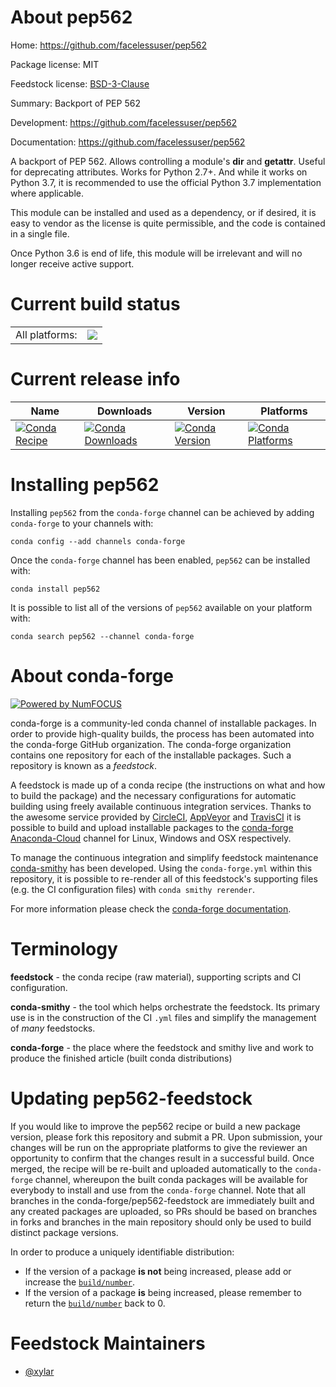 About pep562
============

Home: https://github.com/facelessuser/pep562

Package license: MIT

Feedstock license: [BSD-3-Clause](https://github.com/conda-forge/pep562-feedstock/blob/master/LICENSE.txt)

Summary: Backport of PEP 562

Development: https://github.com/facelessuser/pep562

Documentation: https://github.com/facelessuser/pep562

A backport of PEP 562. Allows controlling a module's __dir__ and
__getattr__. Useful for deprecating attributes. Works for Python 2.7+. And
while it works on Python 3.7, it is recommended to use the official Python
3.7 implementation where applicable.

This module can be installed and used as a dependency, or if desired, it is
easy to vendor as the license is quite permissible, and the code is
contained in a single file.

Once Python 3.6 is end of life, this module will be irrelevant and will no
longer receive active support.


Current build status
====================


<table><tr><td>All platforms:</td>
    <td>
      <a href="https://dev.azure.com/conda-forge/feedstock-builds/_build/latest?definitionId=11856&branchName=master">
        <img src="https://dev.azure.com/conda-forge/feedstock-builds/_apis/build/status/pep562-feedstock?branchName=master">
      </a>
    </td>
  </tr>
</table>

Current release info
====================

| Name | Downloads | Version | Platforms |
| --- | --- | --- | --- |
| [![Conda Recipe](https://img.shields.io/badge/recipe-pep562-green.svg)](https://anaconda.org/conda-forge/pep562) | [![Conda Downloads](https://img.shields.io/conda/dn/conda-forge/pep562.svg)](https://anaconda.org/conda-forge/pep562) | [![Conda Version](https://img.shields.io/conda/vn/conda-forge/pep562.svg)](https://anaconda.org/conda-forge/pep562) | [![Conda Platforms](https://img.shields.io/conda/pn/conda-forge/pep562.svg)](https://anaconda.org/conda-forge/pep562) |

Installing pep562
=================

Installing `pep562` from the `conda-forge` channel can be achieved by adding `conda-forge` to your channels with:

```
conda config --add channels conda-forge
```

Once the `conda-forge` channel has been enabled, `pep562` can be installed with:

```
conda install pep562
```

It is possible to list all of the versions of `pep562` available on your platform with:

```
conda search pep562 --channel conda-forge
```


About conda-forge
=================

[![Powered by NumFOCUS](https://img.shields.io/badge/powered%20by-NumFOCUS-orange.svg?style=flat&colorA=E1523D&colorB=007D8A)](http://numfocus.org)

conda-forge is a community-led conda channel of installable packages.
In order to provide high-quality builds, the process has been automated into the
conda-forge GitHub organization. The conda-forge organization contains one repository
for each of the installable packages. Such a repository is known as a *feedstock*.

A feedstock is made up of a conda recipe (the instructions on what and how to build
the package) and the necessary configurations for automatic building using freely
available continuous integration services. Thanks to the awesome service provided by
[CircleCI](https://circleci.com/), [AppVeyor](https://www.appveyor.com/)
and [TravisCI](https://travis-ci.com/) it is possible to build and upload installable
packages to the [conda-forge](https://anaconda.org/conda-forge)
[Anaconda-Cloud](https://anaconda.org/) channel for Linux, Windows and OSX respectively.

To manage the continuous integration and simplify feedstock maintenance
[conda-smithy](https://github.com/conda-forge/conda-smithy) has been developed.
Using the ``conda-forge.yml`` within this repository, it is possible to re-render all of
this feedstock's supporting files (e.g. the CI configuration files) with ``conda smithy rerender``.

For more information please check the [conda-forge documentation](https://conda-forge.org/docs/).

Terminology
===========

**feedstock** - the conda recipe (raw material), supporting scripts and CI configuration.

**conda-smithy** - the tool which helps orchestrate the feedstock.
                   Its primary use is in the construction of the CI ``.yml`` files
                   and simplify the management of *many* feedstocks.

**conda-forge** - the place where the feedstock and smithy live and work to
                  produce the finished article (built conda distributions)


Updating pep562-feedstock
=========================

If you would like to improve the pep562 recipe or build a new
package version, please fork this repository and submit a PR. Upon submission,
your changes will be run on the appropriate platforms to give the reviewer an
opportunity to confirm that the changes result in a successful build. Once
merged, the recipe will be re-built and uploaded automatically to the
`conda-forge` channel, whereupon the built conda packages will be available for
everybody to install and use from the `conda-forge` channel.
Note that all branches in the conda-forge/pep562-feedstock are
immediately built and any created packages are uploaded, so PRs should be based
on branches in forks and branches in the main repository should only be used to
build distinct package versions.

In order to produce a uniquely identifiable distribution:
 * If the version of a package **is not** being increased, please add or increase
   the [``build/number``](https://conda.io/docs/user-guide/tasks/build-packages/define-metadata.html#build-number-and-string).
 * If the version of a package **is** being increased, please remember to return
   the [``build/number``](https://conda.io/docs/user-guide/tasks/build-packages/define-metadata.html#build-number-and-string)
   back to 0.

Feedstock Maintainers
=====================

* [@xylar](https://github.com/xylar/)

